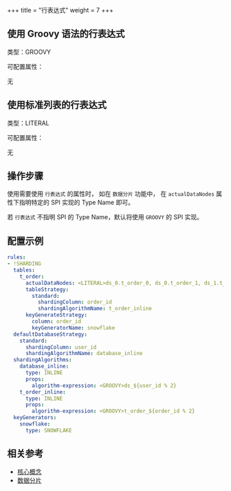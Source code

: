 +++
title = "行表达式"
weight = 7
+++

## 使用 Groovy 语法的行表达式

类型：GROOVY

可配置属性：

无

## 使用标准列表的行表达式

类型：LITERAL

可配置属性：

无

## 操作步骤

使用需要使用 `行表达式` 的属性时， 如在 `数据分片` 功能中， 在 `actualDataNodes` 属性下指明特定的 SPI 实现的 Type Name 即可。

若 `行表达式` 不指明 SPI 的 Type Name，默认将使用 `GROOVY` 的 SPI 实现。

## 配置示例

```yaml
rules:
- !SHARDING
  tables:
    t_order: 
      actualDataNodes: <LITERAL>ds_0.t_order_0, ds_0.t_order_1, ds_1.t_order_0, ds_1.t_order_1
      tableStrategy: 
        standard:
          shardingColumn: order_id
          shardingAlgorithmName: t_order_inline
      keyGenerateStrategy:
        column: order_id
        keyGeneratorName: snowflake
  defaultDatabaseStrategy:
    standard:
      shardingColumn: user_id
      shardingAlgorithmName: database_inline
  shardingAlgorithms:
    database_inline:
      type: INLINE
      props:
        algorithm-expression: <GROOVY>ds_${user_id % 2}
    t_order_inline:
      type: INLINE
      props:
        algorithm-expression: <GROOVY>t_order_${order_id % 2}
  keyGenerators:
    snowflake:
      type: SNOWFLAKE
```

## 相关参考

- [核心概念](/docs/document/content/features/sharding/concept.cn.md)
- [数据分片](/docs/document/content/dev-manual/sharding.cn.md)
